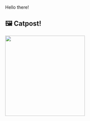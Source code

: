 Hello there!



## 🖼️ Catpost!

<sub>
    <img src="https://cdn2.thecatapi.com/images/MTY3MDQ3Mw.jpg" height="256">
</sub>

